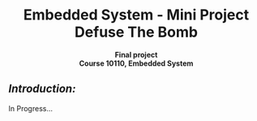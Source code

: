 <h1 align="center">Embedded System - Mini Project</br>Defuse The Bomb</h1>

<p align="center">
    <b>Final project</br>
Course 10110, Embedded System</b></p>


## ***Introduction:***
In Progress...
